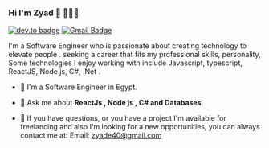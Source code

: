 ### Hi I'm Zyad 👋 👨🏻‍💻

[![dev.to badge](https://img.shields.io/badge/linkedin-zyadelhady-%230177B5?style=flat&logo=linkedin)](https://www.linkedin.com/in/zyadelhady)
[![Gmail Badge](https://img.shields.io/badge/-zyade40@gmail.com-c14438?style=flat&logo=Gmail&logoColor=white&link=mailto:zyade40@gmail.com)](mailto:zyade40@gmail.com)

I'm a Software Engineer who is passionate about creating technology to elevate people . seeking a career that fits my professional skills, personality, Some technologies I enjoy working with include Javascript, typescript, ReactJS, Node js, C#, .Net .

- 🔭 I'm a Software Engineer in Egypt.
- 💬 Ask me about **ReactJs , Node js , C# and Databases**

- 💼 If you have questions, or you have a project I'm available for freelancing and also I'm looking for a new opportunities, you can always contact me at:
Email: zyade40@gmail.com


<!--
**zyadelhady/zyadelhady** is a ✨ _special_ ✨ repository because its `README.md` (this file) appears on your GitHub profile.



  
- 🔭 I’m currently working on ...
- 🌱 I’m currently learning ...
- 👯 I’m looking to collaborate on ...
- 🤔 I’m looking for help with ...
- 💬 Ask me about ...
- 📫 How to reach me: ...
- 😄 Pronouns: ...
- ⚡ Fun fact: ...
-->
